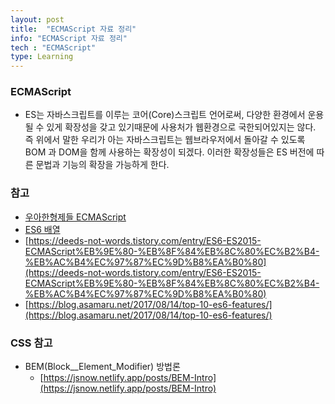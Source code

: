 ```yaml
---
layout: post
title:  "ECMAScript 자료 정리"
info: "ECMAScript 자료 정리"
tech : "ECMAScript"
type: Learning
---
```



### ECMAScript

* ES는 자바스크립트를 이루는 코어(Core)스크립트 언어로써, 다양한 환경에서 운용될 수 있게 확장성을 갖고 있기때문에 사용처가 웹환경으로 국한되어있지는 않다. 즉 위에서 말한 우리가 아는 자바스크립트는 웹브라우저에서 돌아갈 수 있도록 BOM 과 DOM을 함께 사용하는 확장성이 되겠다. 이러한 확장성들은 ES 버전에 따른 문법과 기능의 확장을 가능하게 한다.


### 참고
* [우아한형제들 ECMAScript](https://woowabros.github.io/experience/2017/12/01/es6-experience.html)
* [ES6 배열](https://kyuhyuk.kr/article/javascript/2020/01/19/JavaScript-Array)
* [https://deeds-not-words.tistory.com/entry/ES6-ES2015-ECMAScript%EB%9E%80-%EB%8F%84%EB%8C%80%EC%B2%B4-%EB%AC%B4%EC%97%87%EC%9D%B8%EA%B0%80](https://deeds-not-words.tistory.com/entry/ES6-ES2015-ECMAScript%EB%9E%80-%EB%8F%84%EB%8C%80%EC%B2%B4-%EB%AC%B4%EC%97%87%EC%9D%B8%EA%B0%80)
* [https://blog.asamaru.net/2017/08/14/top-10-es6-features/](https://blog.asamaru.net/2017/08/14/top-10-es6-features/)


### CSS 참고
* BEM(Block__Element_Modifier) 방법론
    * [https://jsnow.netlify.app/posts/BEM-Intro](https://jsnow.netlify.app/posts/BEM-Intro)